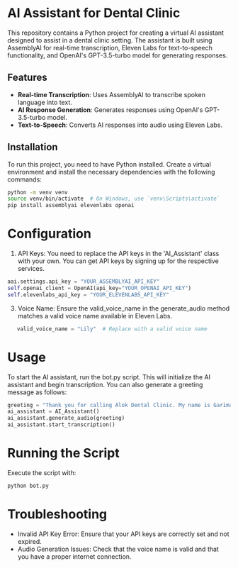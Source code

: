 # AI Assistant for Dental Clinic

This repository contains a Python project for creating a virtual AI assistant designed to assist in a dental clinic setting. The assistant is built using AssemblyAI for real-time transcription, Eleven Labs for text-to-speech functionality, and OpenAI's GPT-3.5-turbo model for generating responses.

## Features

- **Real-time Transcription**: Uses AssemblyAI to transcribe spoken language into text.
- **AI Response Generation**: Generates responses using OpenAI's GPT-3.5-turbo model.
- **Text-to-Speech**: Converts AI responses into audio using Eleven Labs.

## Installation

To run this project, you need to have Python installed. Create a virtual environment and install the necessary dependencies with the following commands:

```bash
python -m venv venv
source venv/bin/activate  # On Windows, use `venv\Scripts\activate`
pip install assemblyai elevenlabs openai
```

# Configuration
1. API Keys: You need to replace the API keys in the 'AI_Assistant' class with your own. You can get API keys by signing up for the respective services.
```python
aai.settings.api_key = "YOUR_ASSEMBLYAI_API_KEY"
self.openai_client = OpenAI(api_key="YOUR_OPENAI_API_KEY")
self.elevenlabs_api_key = "YOUR_ELEVENLABS_API_KEY"
```

3. Voice Name: Ensure the valid_voice_name in the generate_audio method matches a valid voice name available in Eleven Labs.
```python
   valid_voice_name = "Lily"  # Replace with a valid voice name
```

# Usage
To start the AI assistant, run the bot.py script. This will initialize the AI assistant and begin transcription. You can also generate a greeting message as follows:
```python
greeting = "Thank you for calling Alok Dental Clinic. My name is Garima, how may I assist you?"
ai_assistant = AI_Assistant()
ai_assistant.generate_audio(greeting)
ai_assistant.start_transcription()
```

# Running the Script
Execute the script with:
```python
python bot.py
```

# Troubleshooting
+ Invalid API Key Error: Ensure that your API keys are correctly set and not expired.
+ Audio Generation Issues: Check that the voice name is valid and that you have a proper internet connection.






